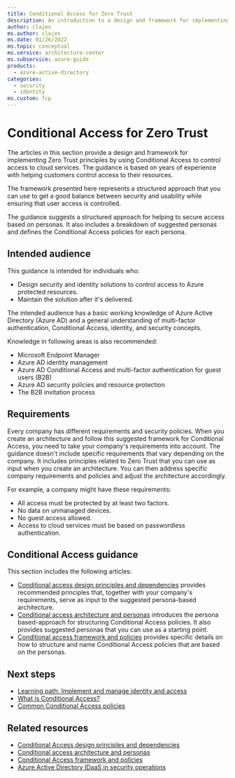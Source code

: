 ```yaml
---
title: Conditional Access for Zero Trust
description: An introduction to a design and framework for implementing Zero Trust principles by using Azure AD Conditional Access. 
author: clajes
ms.author: clajes
ms.date: 01/26/2022
ms.topic: conceptual
ms.service: architecture-center
ms.subservice: azure-guide
products:
  - azure-active-directory
categories:
  - security
  - identity
ms.custom: fcp
---
```


# Conditional Access for Zero Trust

The articles in this section provide a design and framework for implementing Zero Trust principles by using Conditional Access to control access to cloud services. The guidance is based on years of experience with helping customers control access to their resources.  

The framework presented here represents a structured approach that you can use to get a good balance between security and usability while ensuring that user access is controlled.

The guidance suggests a structured approach for helping to secure access based on personas. It also includes a breakdown of suggested personas and defines the Conditional Access policies for each persona.

## Intended audience

This guidance is intended for individuals who: 
- Design security and identity solutions to control access to Azure protected resources. 
- Maintain the solution after it's delivered.

The intended audience has a basic working knowledge of Azure Active Directory (Azure AD) and a general understanding of multi-factor authentication, Conditional Access, identity, and security concepts.

Knowledge in following areas is also recommended:
- Microsoft Endpoint Manager
- Azure AD identity management
- Azure AD Conditional Access and multi-factor authentication for guest users (B2B)
- Azure AD security policies and resource protection
- The B2B invitation process

## Requirements

Every company has different requirements and security policies. When you create an architecture and follow this suggested framework for Conditional Access, you need to take your company's requirements into account. The guidance doesn't include specific requirements that vary depending on the company. It includes principles related to Zero Trust that you can use as input when you create an architecture. You can then address specific company requirements and policies and adjust the architecture accordingly.

For example, a company might have these requirements:
- All access must be protected by at least two factors.
- No data on unmanaged devices.
- No guest access allowed.
- Access to cloud services must be based on passwordless authentication.

## Conditional Access guidance

This section includes the following articles:
- [Conditional access design principles and dependencies](/azure/architecture/guide/security/conditional-access-design) provides recommended principles that, together with your company's requirements, serve as input to the suggested persona-based architecture.
- [Conditional access architecture and personas](/azure/architecture/guide/security/conditional-access-architecture) introduces the persona based-approach for structuring Conditional Access policies. It also provides suggested personas that you can use as a starting point.
- [Conditional access framework and policies](/azure/architecture/guide/security/conditional-access-framework) provides specific details on how to structure and name Conditional Access policies that are based on the personas.

## Next steps 
- [Learning path: Implement and manage identity and access](/learn/paths/implement-manage-identity-access)
- [What is Conditional Access?](/azure/active-directory/conditional-access/overview)
- [Common Conditional Access policies](/azure/active-directory/conditional-access/concept-conditional-access-policy-common)

## Related resources 
- [Conditional Access design principles and dependencies](/azure/architecture/guide/security/conditional-access-design)
- [Conditional access architecture and personas](/azure/architecture/guide/security/conditional-access-architecture)
- [Conditional Access framework and policies](/azure/architecture/guide/security/conditional-access-framework)
- [Azure Active Directory IDaaS in security operations](/azure/architecture/example-scenario/aadsec/azure-ad-security)